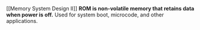 [[Memory System Design II]]
**ROM is non-volatile memory that retains data when power is off.** Used for system boot, microcode, and other applications.